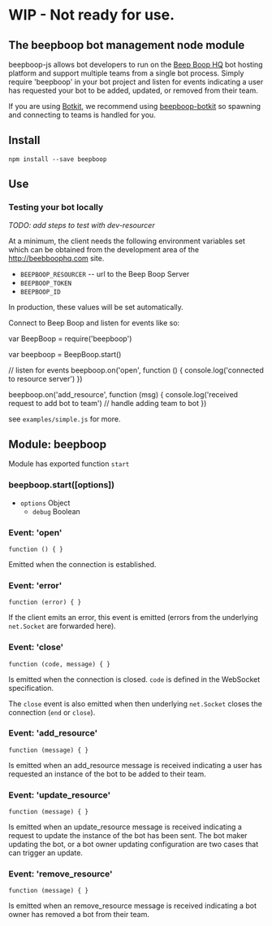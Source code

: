 # WIP - Not ready for use.

## The beepboop bot management node module

beepboop-js allows bot developers to run on the [Beep Boop HQ](http://beepboophq.com) bot hosting platform and support multiple teams from a single bot process. Simply require 'beepboop' in your bot project and listen for events indicating a user has requested your bot to be added, updated, or removed from their team.

If you are using [Botkit](http://github.com/howdyai/botkit), we recommend using [beepboop-botkit](http://github.com/BeepBoopHQ/beepboop-botkit) so spawning and connecting to teams is handled for you.

## Install
`npm install --save beepboop`

## Use
### Testing your bot locally
*TODO: add steps to test with dev-resourcer*

At a minimum, the client needs the following environment variables set which can be obtained from the development area of the http://beebboophq.com site.

  * `BEEPBOOP_RESOURCER` -- url to the Beep Boop Server
  * `BEEPBOOP_TOKEN`
  * `BEEPBOOP_ID`

In production, these values will be set automatically.

Connect to Beep Boop and listen for events like so:

  var BeepBoop = require('beepboop')

  var beepboop = BeepBoop.start()

  // listen for events
  beepboop.on('open', function () {
    console.log('connected to resource server')
  })

  beepboop.on('add_resource', function (msg) {
    console.log('received request to add bot to team')
    // handle adding team to bot
  })

see `examples/simple.js` for more.

## Module: beepboop

Module has exported function `start`

### beepboop.start([options])

* `options` Object
  * `debug` Boolean

### Event: 'open'

`function () { }`

Emitted when the connection is established.

### Event: 'error'

`function (error) { }`

If the client emits an error, this event is emitted (errors from the underlying `net.Socket` are forwarded here).

### Event: 'close'

`function (code, message) { }`

Is emitted when the connection is closed. `code` is defined in the WebSocket specification.

The `close` event is also emitted when then underlying `net.Socket` closes the connection (`end` or `close`).

### Event: 'add_resource'

`function (message) { }`

Is emitted when an add_resource message is received indicating a user has requested an instance of the bot to be added to their team.

### Event: 'update_resource'

`function (message) { }`

Is emitted when an update_resource message is received indicating a request to update the instance of the bot has been sent. The bot maker updating the bot, or a bot owner updating configuration are two cases that can trigger an update.


### Event: 'remove_resource'

`function (message) { }`

Is emitted when an remove_resource message is received indicating a bot owner has removed a bot from their team.

